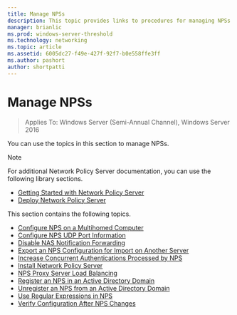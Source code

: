```yaml
---
title: Manage NPSs
description: This topic provides links to procedures for managing NPSs in Windows Server 2016.
manager: brianlic
ms.prod: windows-server-threshold
ms.technology: networking
ms.topic: article
ms.assetid: 6005dc27-f49e-427f-92f7-b0e558ffe3ff
ms.author: pashort 
author: shortpatti
---
```


# Manage NPSs

>Applies To: Windows Server (Semi-Annual Channel), Windows Server 2016

You can use the topics in this section to manage NPSs.

>[!NOTE]
>For additional Network Policy Server documentation, you can use the following library sections.
>- [Getting Started with Network Policy Server](nps-getstart-top.md)
>- [Deploy Network Policy Server](nps-deploy.md) 

This section contains the following topics.

- [Configure NPS on a Multihomed Computer](nps-multihomed-configure.md)
- [Configure NPS UDP Port Information](nps-udp-ports-configure.md)
- [Disable NAS Notification Forwarding](nps-disable-nas-notifications.md)
- [Export an NPS Configuration for Import on Another Server](nps-manage-export.md)
- [Increase Concurrent Authentications Processed by NPS](nps-concurrent-auth.md)
- [Install Network Policy Server](nps-manage-install.md)
- [NPS Proxy Server Load Balancing](nps-manage-proxy-lb.md)
- [Register an NPS in an Active Directory Domain](nps-manage-register.md)
- [Unregister an NPS from an Active Directory Domain](nps-manage-unregister.md)
- [Use Regular Expressions in NPS](nps-crp-reg-expressions.md)
- [Verify Configuration After NPS Changes](nps-manage-verify.md)

